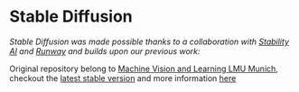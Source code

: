 # Stable Diffusion
*Stable Diffusion was made possible thanks to a collaboration with [Stability AI](https://stability.ai/) and [Runway](https://runwayml.com/) and builds upon our previous work:*

Original repository belong to [Machine Vision and Learning LMU Munich](https://github.com/CompVis), checkout the [latest stable version](https://github.com/CompVis/stable-diffusion) and more information [here](https://stability.ai/)




